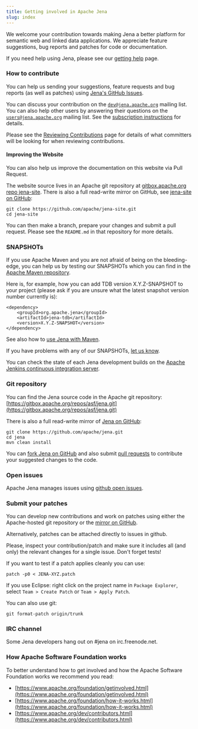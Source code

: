```yaml
---
title: Getting involved in Apache Jena
slug: index
---
```


We welcome your contribution towards making Jena a better platform for semantic web and linked data applications.
We appreciate feature suggestions, bug reports and patches for code or documentation.

If you need help using Jena, please see our [getting help](../help_and_support) page.

### How to contribute

You can help us sending your suggestions, feature requests and bug reports (as well as patches) using
[Jena's GitHub Issues](https://github.com/apache/jena/issues).

You can discuss your contribution on the [`dev@jena.apache.org`](mailto:dev@jena.apache.org) mailing list.
You can also help other users by answering their questions on the [`users@jena.apache.org`](mailto:users@jena.apache.org) mailing list.
See the [subscription instructions](../help_and_support) for details.

Please see the [Reviewing Contributions](reviewing_contributions.html) page for details of what committers will be looking for when reviewing contributions.

#### Improving the Website

You can also help us improve the documentation on this website via Pull Request.

The website source lives in an Apache git repository at [gitbox.apache.org repo
jena-site](https://gitbox.apache.org/repos/asf/jena-site.git). There is also a
full read-write mirror on GitHub, see 
[jena-site on GitHub](https://github.com/apache/jena-site):

    git clone https://github.com/apache/jena-site.git
    cd jena-site

You can then make a branch, prepare your changes and submit a pull request.  Please see the `README.md` in that repository for more details.

### SNAPSHOTs

If you use Apache Maven and you are not afraid of being on the bleeding-edge, you can help us by testing our SNAPSHOTs which you can find in the [Apache Maven repository](https://repository.apache.org/content/repositories/snapshots/org/apache/jena/).

Here is, for example, how you can add TDB version X.Y.Z-SNAPSHOT to your project (please ask if you are unsure what the latest snapshot version number currently is):

    <dependency>
        <groupId>org.apache.jena</groupId>
        <artifactId>jena-tdb</artifactId>
        <version>X.Y.Z-SNAPSHOT</version>
    </dependency>

See also how to [use Jena with Maven](/download/maven.html).

If you have problems with any of our SNAPSHOTs, [let us know](/help_and_support/).

You can check the state of each Jena development builds
on the [Apache Jenkins continuous integration server](https://builds.apache.org/job/Jena/).

### Git repository

You can find the Jena source code in the Apache git repository: 
[https://gitbox.apache.org/repos/asf/jena.git](https://gitbox.apache.org/repos/asf/jena.git)

There is also a full read-write mirror of [Jena on GitHub](https://github.com/apache/jena):

    git clone https://github.com/apache/jena.git
    cd jena
    mvn clean install

You can [fork Jena on GitHub](https://github.com/apache/jena/fork) and also submit [pull requests](https://github.com/apache/jena/pulls) to 
contribute your suggested changes to the code.

### Open issues

Apache Jena manages issues using [github open issues](https://github.com/apache/jena/issues).

### Submit your patches

You can develop new contributions and work on patches using either the
Apache-hosted git repository or the [mirror on GitHub](https://github.com/apache/jena).  

Alternatively, patches can be attached directly to issues in github.

Please, inspect your contribution/patch and make sure it includes all (and
only) the relevant changes for a single issue. Don't forget tests!

If you want to test if a patch applies cleanly you can use:

    patch -p0 < JENA-XYZ.patch

If you use Eclipse: right click on the project name in `Package Explorer`,
select `Team > Create Patch` or `Team > Apply Patch`.

You can also use git:

    git format-patch origin/trunk

### IRC channel

Some Jena developers hang out on #jena on irc.freenode.net.

### How Apache Software Foundation works

To better understand how to get involved and how the Apache Software Foundation works we recommend you read:

 * [https://www.apache.org/foundation/getinvolved.html](https://www.apache.org/foundation/getinvolved.html)
 * [https://www.apache.org/foundation/how-it-works.html](https://www.apache.org/foundation/how-it-works.html)
 * [https://www.apache.org/dev/contributors.html](https://www.apache.org/dev/contributors.html)
